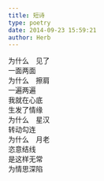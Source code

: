 ```yaml
---  
title: 短诗  
type: poetry  
date: 2014-09-23 15:59:21  
author: Herb    
---  
```

为什么　见了  
一面两面  
为什么　擦肩  
一遍两遍    
我就在心底  
生发了情缘    
为什么　星汉  
转动勾连  
为什么　月老  
恣意结线    
是这样无常  
为情思深陷  
